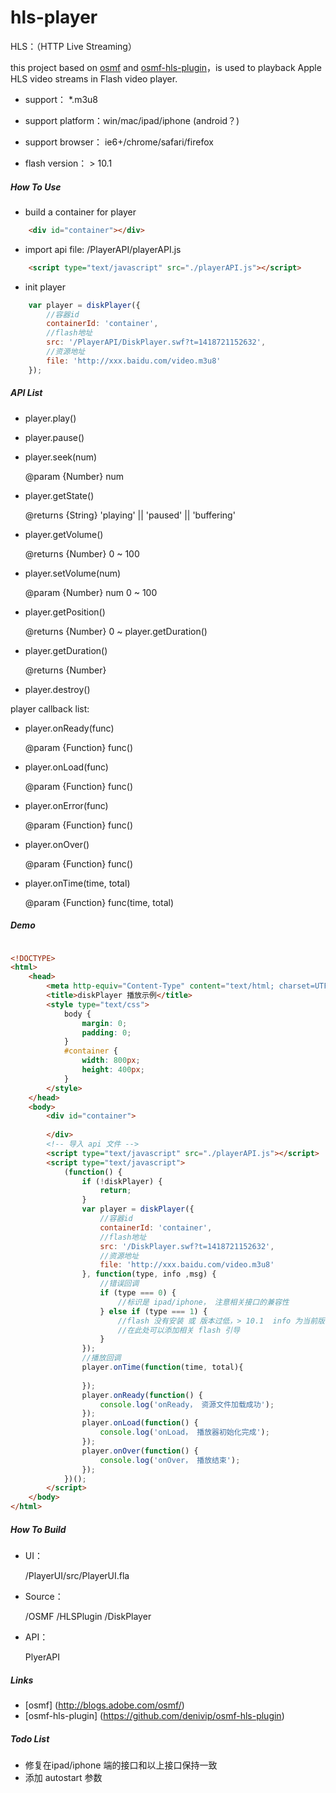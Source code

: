hls-player
===========

HLS：（HTTP Live Streaming）

this project based on [osmf](http://blogs.adobe.com/osmf/) and [osmf-hls-plugin](https://github.com/denivip/osmf-hls-plugin)，is used to playback Apple HLS video streams in Flash video player. 

- support： *.m3u8

- support platform：win/mac/ipad/iphone (android？)
- support browser： ie6+/chrome/safari/firefox
- flash version： > 10.1

##### How To Use

- build a container for player

```html
    <div id="container"></div>
```
- import api file: /PlayerAPI/playerAPI.js

```html
    <script type="text/javascript" src="./playerAPI.js"></script>
```
- init player

```javascript
    var player = diskPlayer({
        //容器id
        containerId: 'container',
        //flash地址
        src: '/PlayerAPI/DiskPlayer.swf?t=1418721152632',
        //资源地址
        file: 'http://xxx.baidu.com/video.m3u8'
    });
```

##### API List

- player.play()
- player.pause()
- player.seek(num)

    @param {Number} num
- player.getState()

    @returns {String}  'playing' || 'paused' || 'buffering'
- player.getVolume()

    @returns {Number}  0 ~ 100
- player.setVolume(num)

    @param {Number} num 0 ~ 100
- player.getPosition()

    @returns {Number} 0 ~ player.getDuration()
- player.getDuration()

    @returns {Number}
- player.destroy()

player callback list: 

- player.onReady(func)

    @param {Function} func()
- player.onLoad(func)

    @param {Function} func()
- player.onError(func)

    @param {Function} func()
- player.onOver()

    @param {Function} func()
- player.onTime(time, total)

    @param {Function} func(time, total)

##### Demo

```html

<!DOCTYPE>
<html>
    <head>
        <meta http-equiv="Content-Type" content="text/html; charset=UTF-8">
        <title>diskPlayer 播放示例</title>
        <style type="text/css">
            body {
                margin: 0;
                padding: 0;
            }
            #container {
                width: 800px;
                height: 400px;
            }
        </style>
    </head>
    <body>
        <div id="container">
        
        </div>
        <!-- 导入 api 文件 -->
        <script type="text/javascript" src="./playerAPI.js"></script>
        <script type="text/javascript">
            (function() {
                if (!diskPlayer) {
                    return;
                }
                var player = diskPlayer({
                    //容器id
                    containerId: 'container',
                    //flash地址
                    src: '/DiskPlayer.swf?t=1418721152632',
                    //资源地址
                    file: 'http://xxx.baidu.com/video.m3u8'
                }, function(type, info ,msg) {
                    //错误回调
                    if (type === 0) {
                        //标识是 ipad/iphone， 注意相关接口的兼容性
                    } else if (type === 1) {
                        //flash 没有安装 或 版本过低，> 10.1  info 为当前版本
                        //在此处可以添加相关 flash 引导
                    }
                });
                //播放回调
                player.onTime(function(time, total){
                    
                });
                player.onReady(function() {
                    console.log('onReady， 资源文件加载成功');
                });
                player.onLoad(function() {
                    console.log('onLoad， 播放器初始化完成');
                });
                player.onOver(function() {
                    console.log('onOver， 播放结束');
                });
            })();
        </script>
    </body>
</html>

````

##### How To Build

- UI： 

  /PlayerUI/src/PlayerUI.fla
- Source：

  /OSMF   /HLSPlugin   /DiskPlayer
- API：

  PlyerAPI

##### Links

- [osmf] (http://blogs.adobe.com/osmf/)
- [osmf-hls-plugin] (https://github.com/denivip/osmf-hls-plugin)

##### Todo List

- 修复在ipad/iphone 端的接口和以上接口保持一致
- 添加 autostart 参数
